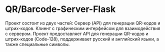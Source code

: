 # QR/Barcode-Server-Flask
 Проект состоит из двух частей: Сервер (API) для генерации QR-кодов и штрих-кодов.     Клиент с графическим интерфейсом для взаимодействия с сервером. Проект предоставляет API для генерации QR-кодов и штрих-кодов (Code-128), поддерживает русский и английский языки, а также специальные символы.
